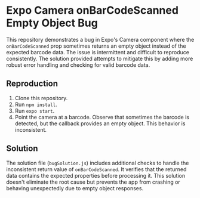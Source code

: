 # Expo Camera onBarCodeScanned Empty Object Bug

This repository demonstrates a bug in Expo's Camera component where the `onBarCodeScanned` prop sometimes returns an empty object instead of the expected barcode data. The issue is intermittent and difficult to reproduce consistently.  The solution provided attempts to mitigate this by adding more robust error handling and checking for valid barcode data.

## Reproduction

1. Clone this repository.
2. Run `npm install`.
3. Run `expo start`.
4. Point the camera at a barcode.  Observe that sometimes the barcode is detected, but the callback provides an empty object.  This behavior is inconsistent. 

## Solution

The solution file (`bugSolution.js`) includes additional checks to handle the inconsistent return value of `onBarCodeScanned`.  It verifies that the returned data contains the expected properties before processing it. This solution doesn't eliminate the root cause but prevents the app from crashing or behaving unexpectedly due to empty object responses.